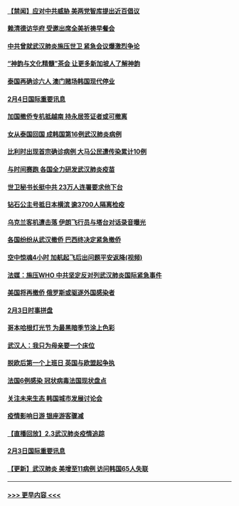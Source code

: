 #### [【禁闻】应对中共威胁 美两党智库提出近百倡议](../pages/prog202/a102769357.md?t=02050644) 
#### [赖清德访华府  受邀出席全美祈祷早餐会](../pages/prog202/a102769350.md?t=02050644) 
#### [中共曾就武汉肺炎施压世卫 紧急会议爆激烈争论](../pages/prog202/a102769312.md?t=02050644) 
#### [“神韵与文化精髓”茶会 让更多新加坡人了解神韵](../pages/prog202/a102769286.md?t=02050644) 
#### [泰国再确诊六人 澳门赌场韩国现代停业](../pages/prog202/a102769239.md?t=02050644) 
#### [2月4日国际重要讯息](../pages/prog202/a102768884.md?t=02050644) 
#### [加国撤侨专机抵越南 持永居签证者或可撤离](../pages/prog202/a102768877.md?t=02050644) 
#### [女从泰国回国 成韩国第16例武汉肺炎病例](../pages/prog202/a102768669.md?t=02050644) 
#### [比利时出现首宗确诊病例 大马公民遭传染累计10例](../pages/prog202/a102768824.md?t=02050644) 
#### [与时间赛跑 各国全力研发武汉肺炎疫苗](../pages/prog202/a102768738.md?t=02050644) 
#### [世卫秘书长挺中共 23万人连署要求他下台](../pages/prog202/a102768717.md?t=02050644) 
#### [钻石公主号抵日本横滨 逾3700人隔离检疫](../pages/prog202/a102768714.md?t=02050644) 
#### [乌克兰客机遭击落 伊朗飞行员与塔台对话录音曝光](../pages/prog202/a102768645.md?t=02050644) 
#### [各国纷纷从武汉撤侨 巴西终决定紧急撤侨](../pages/prog202/a102768630.md?t=02050644) 
#### [空中惊魂4小时 加航起飞后出问题平安返降(视频)](../pages/prog202/a102768601.md?t=02050644) 
#### [法媒：施压WHO 中共坚定反对列武汉肺炎国际紧急事件](../pages/prog202/a102768584.md?t=02050644) 
#### [美国将再撤侨 俄罗斯或驱逐外国感染者](../pages/prog202/a102768247.md?t=02050644) 
#### [2月3日时事拼盘](../pages/prog202/a102768402.md?t=02050644) 
#### [哥本哈根灯光节 为最黑暗季节涂上色彩](../pages/prog202/a102768369.md?t=02050644) 
#### [武汉人：我只为母亲要一个床位](../pages/prog202/a102768250.md?t=02050644) 
#### [脱欧后第一个上班日 英国与欧盟起争执](../pages/prog202/a102768252.md?t=02050644) 
#### [法国6例感染 冠状病毒法国现状盘点](../pages/prog202/a102768157.md?t=02050644) 
#### [关注未来生态 韩国城市发展讨论会](../pages/prog202/a102768153.md?t=02050644) 
#### [疫情影响日游 银座游客骤减](../pages/prog202/a102768160.md?t=02050644) 
#### [【直播回放】2.3武汉肺炎疫情追踪](../pages/prog202/a102768128.md?t=02050644) 
#### [2月3日国际重要讯息](../pages/prog202/a102767896.md?t=02050644) 
#### [【更新】武汉肺炎 美增至11病例 访问韩国65人失联](../pages/prog202/a102758911.md?t=02050644) 

----
#### [ >>> 更早内容 <<< ](../indexes/prog202-earlier.md)
